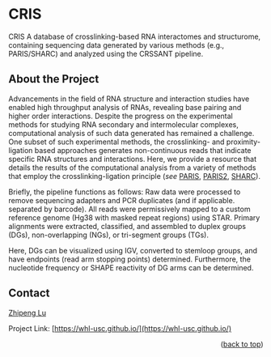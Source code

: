 <div id ="top"></div>

<!-- PROJECT NAME -->
# CRIS
CRIS A database of crosslinking-based RNA interactomes and structurome, containing sequencing data generated by various methods (e.g., PARIS/SHARC) and analyzed using the CRSSANT pipeline.

<!-- ABOUT THE PROJECT -->
## About the Project

Advancements in the field of RNA structure and interaction studies have enabled high throughput analysis of RNAs, revealing base pairing and higher order interactions. Despite the progress on the experimental methods for studying RNA secondary and intermolecular complexes, computational analysis of such data generated has remained a challenge. One subset of such experimental methods, the crosslinking- and proximity-ligation based approaches generates non-continuous reads that indicate specific RNA structures and interactions. Here, we provide a resource that details the results of the computational analysis from a variety of methods that employ the crosslinking-ligation principle (*see* [PARIS](https://pubmed.ncbi.nlm.nih.gov/27180905/), [PARIS2](https://www.nature.com/articles/s41467-021-22552-y), [SHARC](https://www.nature.com/articles/s41467-022-28602-3)). 

Briefly, the pipeline functions as follows: Raw data were processed to remove sequencing adapters and PCR duplicates (and if applicable. separated by barcode). All reads were permissively mapped to a custom reference genome (Hg38 with masked repeat regions) using STAR. Primary alignments were extracted, classified, and assembled to duplex groups (DGs), non-overlapping (NGs), or tri-segment groups (TGs). 

Here, DGs can be visualized using IGV, converted to stemloop groups, and have endpoints (read arm stopping points) determined. Furthermore, the nucleotide frequency or SHAPE reactivity of DG arms can be determined. 

<!-- CONTACT -->
## Contact

[Zhipeng Lu](https://zhipenglulab.org)

Project Link: [https://whl-usc.github.io/](https://whl-usc.github.io/)

<p align="right">(<a href="#top">back to top</a>)</p>
